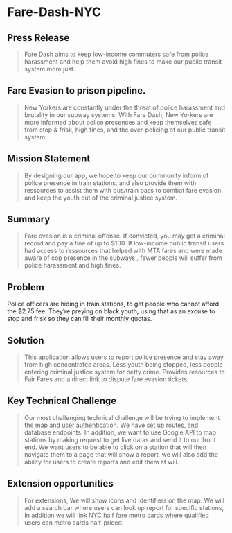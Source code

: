 # Fare-Dash-NYC

## Press Release

> Fare Dash aims to keep low-income commuters safe from police harassment and help them avoid high fines to make our public transit system more just. 

## Fare Evasion to prison pipeline. 

> New Yorkers are constantly under the threat of police harassment and brutality in our subway systems. With Fare Dash, New Yorkers are more informed about police presences and keep themselves safe from stop & frisk, high fines, and the over-policing of our public transit system.
> 
## Mission Statement

> By designing our app, we hope to keep our community inform of police presence in train stations, and also provide them with ressources to assist them with bus/train pass to combat fare evasion and keep the youth out of the criminal justice system.

## Summary
> Fare evasion is a criminal offense. If convicted, you may get a criminal record and pay a fine of up to $100. If low-income public transit users had access to ressources that helped with MTA fares and were made aware of cop presence in the subways , fewer people will suffer from police harassment and high fines.


## Problem 
Police officers are hiding in train stations, to get people who cannot afford the $2.75 fee. They’re preying on black youth, using that as an excuse to stop and frisk so they can fill their monthly quotas.


## Solution
>  This application allows users to report police presence and stay away from high concentrated areas.
>  Less youth being stopped, less people entering criminal justice system for petty crime.
>  Provides resources to Fair Fares and a direct link to dispute fare evasion tickets.


## Key Technical Challenge 
>  Our most challenging technical challenge will be trying to implement the map and user authentication. We have set up routes, and database endpoints. In addition, we want to use Google API to map stations by making request to get live datas and send it to our front end. We want users to be able to click on a station that will then navigate them to a page that will show a report, we will also add the ability for users to create reports and edit them at will.


## Extension opportunities
> For extensions, We will show icons and identifiers on the map. We will add a search bar where users can look up report for specific stations, In addition we will link NYC half fare metro cards where qualified users can metro cards half-priced.

